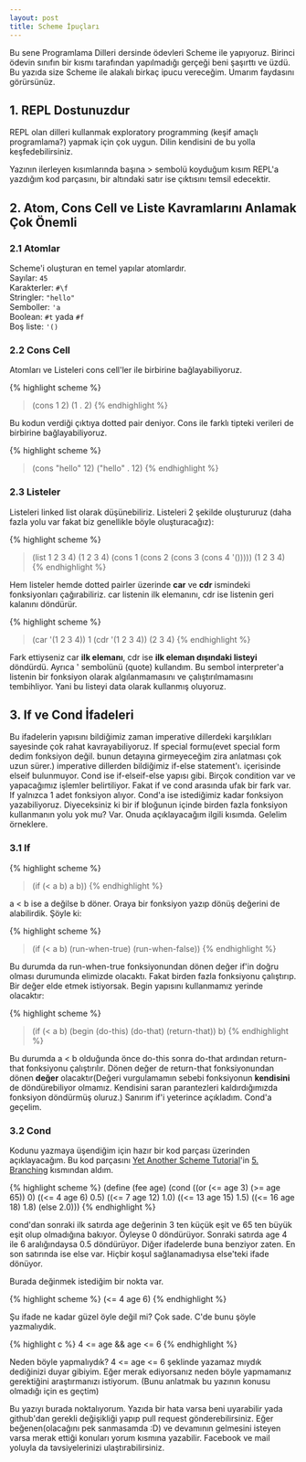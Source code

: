 ```yaml
---
layout: post
title: Scheme İpuçları
---
```


Bu sene Programlama Dilleri dersinde ödevleri Scheme ile yapıyoruz. Birinci ödevin sınıfın bir kısmı tarafından yapılmadığı gerçeği beni şaşırttı ve üzdü. Bu yazıda size Scheme ile alakalı birkaç ipucu vereceğim. Umarım faydasını görürsünüz.

## 1. REPL Dostunuzdur ##

REPL olan dilleri kullanmak exploratory programming (keşif amaçlı programlama?) yapmak için çok uygun. Dilin kendisini de bu yolla keşfedebilirsiniz.

Yazının ilerleyen kısımlarında başına > sembolü koyduğum kısım REPL'a yazdığım kod parçasını, bir altındaki satır ise çıktısını temsil edecektir.

## 2. Atom, Cons Cell ve Liste Kavramlarını Anlamak Çok Önemli ##

### 2.1 Atomlar ###

Scheme'i oluşturan en temel yapılar atomlardır.  
Sayılar: `45`  
Karakterler: `#\f`  
Stringler: `"hello"`  
Semboller: `'a`  
Boolean: `#t` yada `#f`  
Boş liste: `'()`  

### 2.2 Cons Cell ###

Atomları ve Listeleri cons cell'ler ile birbirine bağlayabiliyoruz.

{% highlight scheme %}
> (cons 1 2)
(1 . 2)
{% endhighlight %}

Bu kodun verdiği çıktıya dotted pair deniyor. Cons ile farklı tipteki verileri de birbirine bağlayabiliyoruz.

{% highlight scheme %}
> (cons "hello" 12)
("hello" . 12)
{% endhighlight %}

### 2.3 Listeler ###

Listeleri linked list olarak düşünebiliriz. Listeleri 2 şekilde oluştururuz (daha fazla yolu var fakat biz genellikle böyle oluşturacağız):  

{% highlight scheme %}
> (list 1 2 3 4)
(1 2 3 4)
> (cons 1 (cons 2 (cons 3 (cons 4 '()))))
(1 2 3 4)
{% endhighlight %}

Hem listeler hemde dotted pairler üzerinde **car** ve **cdr** ismindeki fonksiyonları çağırabiliriz. car listenin ilk elemanını, cdr ise listenin geri kalanını döndürür.

{% highlight scheme %}
> (car '(1 2 3 4))
1
> (cdr '(1 2 3 4))
(2 3 4)
{% endhighlight %}

Fark ettiyseniz car **ilk elemanı**, cdr ise **ilk eleman dışındaki listeyi** döndürdü. Ayrıca ' sembolünü (quote) kullandım. Bu sembol interpreter'a listenin bir fonksiyon olarak algılanmamasını ve çalıştırılmamasını tembihliyor. Yani bu listeyi data olarak kullanmış oluyoruz.

## 3. If ve Cond İfadeleri ##

Bu ifadelerin yapısını bildiğimiz zaman imperative dillerdeki karşılıkları sayesinde çok rahat kavrayabiliyoruz. If special formu(evet special form dedim fonksiyon değil. bunun detayına girmeyeceğim zira anlatması çok uzun sürer.) imperative dillerden bildiğimiz if-else statement'ı. içerisinde elseif bulunmuyor. Cond ise if-elseif-else yapısı gibi. Birçok condition var ve yapacağımız işlemler belirtiliyor. Fakat if ve cond arasında ufak bir fark var. If yalnızca 1 adet fonksiyon alıyor. Cond'a ise istediğimiz kadar fonksiyon yazabiliyoruz. Diyeceksiniz ki bir if bloğunun içinde birden fazla fonksiyon kullanmanın yolu yok mu? Var. Onuda açıklayacağım ilgili kısımda. Gelelim örneklere.

### 3.1 If ###

{% highlight scheme %}
> (if (< a b)
      a
      b))
{% endhighlight %}

a < b ise a değilse b döner. Oraya bir fonksiyon yazıp dönüş değerini de alabilirdik. Şöyle ki:

{% highlight scheme %}
> (if (< a b)
      (run-when-true)
      (run-when-false))
{% endhighlight %}

Bu durumda da run-when-true fonksiyonundan dönen değer if'in doğru olması durumunda elimizde olacaktı. Fakat birden fazla fonksiyonu çalıştırıp. Bir değer elde etmek istiyorsak. Begin yapısını kullanmamız yerinde olacaktır:

{% highlight scheme %}
> (if (< a b)
      (begin
        (do-this)
        (do-that)
        (return-that))
      b)
{% endhighlight %}

Bu durumda a < b olduğunda önce do-this sonra do-that ardından return-that fonksiyonu çalıştırılır. Dönen değer de return-that fonksiyonundan dönen **değer** olacaktır(Değeri vurgulamamın sebebi fonksiyonun **kendisini** de döndürebiliyor olmamız. Kendisini saran parantezleri kaldırdığımızda fonksiyon döndürmüş oluruz.) Sanırım if'i yeterince açıkladım. Cond'a geçelim.

### 3.2 Cond ###

Kodunu yazmaya üşendiğim için hazır bir kod parçası üzerinden açıklayacağım. Bu kod parçasını [Yet Another Scheme Tutorial](http://www.shido.info/lisp/idx_scm_e.html)'in [5. Branching](http://www.shido.info/lisp/scheme5_e.html) kısmından aldım.

{% highlight scheme %}
(define (fee age)
  (cond
   ((or (<= age 3) (>= age 65)) 0)
   ((<= 4 age 6) 0.5)
   ((<= 7 age 12) 1.0)
   ((<= 13 age 15) 1.5)
   ((<= 16 age 18) 1.8)
   (else 2.0)))
{% endhighlight %}

cond'dan sonraki ilk satırda age değerinin 3 ten küçük eşit ve 65 ten büyük eşit olup olmadığına bakıyor. Öyleyse 0 döndürüyor. Sonraki satırda age 4 ile 6 aralığındaysa 0.5 döndürüyor. Diğer ifadelerde buna benziyor zaten. En son satırında ise else var. Hiçbir koşul sağlanamadıysa else'teki ifade dönüyor.

Burada değinmek istediğim bir nokta var.    

{% highlight scheme %}
(<= 4 age 6)
{% endhighlight %}

Şu ifade ne kadar güzel öyle değil mi? Çok sade. C'de bunu şöyle yazmalıydık.

{% highlight c %}
4 <= age && age <= 6
{% endhighlight %}

Neden böyle yapmalıydık? 4 <= age <= 6 şeklinde yazamaz mıydık dediğinizi duyar gibiyim. Eğer merak ediyorsanız neden böyle yapmamanız gerektiğini araştırmanızı istiyorum. (Bunu anlatmak bu yazının konusu olmadığı için es geçtim)

Bu yazıyı burada noktalıyorum. Yazıda bir hata varsa beni uyarabilir yada github'dan gerekli değişikliği yapıp pull request gönderebilirsiniz. Eğer beğenen(olacağını pek sanmasamda :D) ve devamının gelmesini isteyen varsa merak ettiği konuları yorum kısmına yazabilir. Facebook ve mail yoluyla da tavsiyelerinizi ulaştırabilirsiniz.
